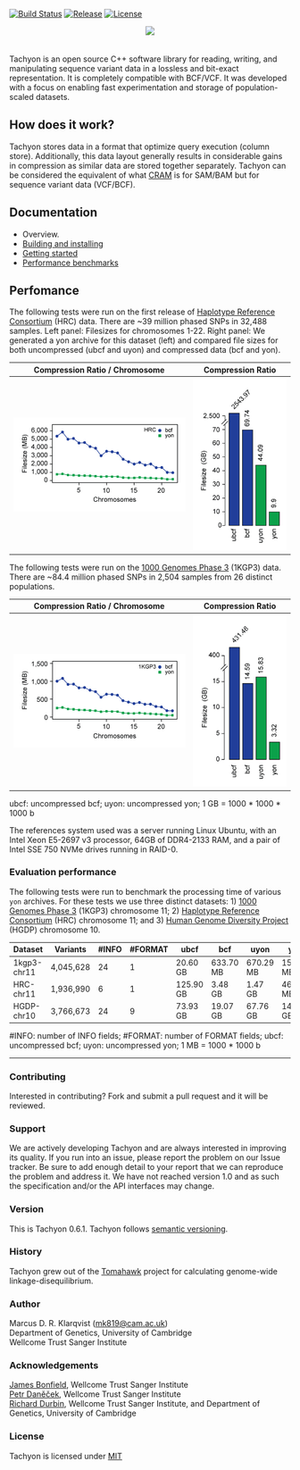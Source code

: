 [![Build Status](https://travis-ci.org/mklarqvist/tachyon.svg?branch=master)](https://travis-ci.org/mklarqvist/tachyon)
[![Release](https://img.shields.io/badge/Release-beta_0.6.1-blue.svg)](https://github.com/mklarqvist/Tachyon/releases)
[![License](https://img.shields.io/badge/License-MIT-blue.svg)](LICENSE)

<div align="center">
<img src="https://github.com/mklarqvist/tachyon/blob/master/yon_logo.png"><br><br>
</div>

Tachyon is an open source C++ software library for reading, writing, and manipulating sequence variant data in a lossless and bit-exact representation. It is completely compatible with BCF/VCF. It was developed with a focus on enabling fast experimentation and storage of population-scaled datasets.

## How does it work?

Tachyon stores data in a format that optimize query execution (column store). Additionally, this data layout generally results in considerable gains in compression
as similar data are stored together separately. Tachyon can be considered the equivalent of what [CRAM](http://samtools.github.io/hts-specs/) is for SAM/BAM but for sequence variant data (VCF/BCF).

## Documentation

* Overview.
* [Building and installing](docs/building.md)
* [Getting started](docs/getting_started.md)
* [Performance benchmarks](docs/benchmarks.md)

## Perfomance

The following tests were run on the first release of [Haplotype Reference Consortium](http://www.haplotype-reference-consortium.org/) (HRC) data. There are ~39 million phased SNPs in 32,488 samples. Left panel: Filesizes for chromosomes 1-22. Right panel: We generated a yon archive for this dataset (left) and compared file sizes for both uncompressed (ubcf and uyon) and compressed data (bcf and yon).

Compression Ratio / Chromosome | Compression Ratio
------------------|-------------------
![Compression Ratio](docs/hrc_yon_bcf.jpg "Compression Ratio") | ![Compression Ratio](docs/yon_hrc_bcftools.jpg "Compression Ratio")

The following tests were run on the [1000 Genomes Phase 3](http://www.internationalgenome.org/) (1KGP3) data. There are ~84.4 million phased SNPs in 2,504 samples from 26 distinct populations.

Compression Ratio / Chromosome | Compression Ratio
------------------|-------------------
![Compression Ratio](docs/1kgp3_yon_bcf.jpg "Compression Ratio") | ![Compression Ratio](docs/yon_1kgp3_bcftools.jpg "Compression Ratio")

ubcf: uncompressed bcf; uyon: uncompressed yon; 1 GB = 1000 * 1000 * 1000 b

The references system used was a server running Linux Ubuntu, with an Intel Xeon E5-2697 v3 processor, 64GB of DDR4-2133 RAM, and a pair of Intel SSE 750 NVMe drives running in RAID-0.

### Evaluation performance
The following tests were run to benchmark the processing time of various `yon` archives. For these tests we use three distinct datasets: 1) [1000 Genomes Phase 3](http://www.internationalgenome.org/) (1KGP3) chromosome 11; 2) [Haplotype Reference Consortium](http://www.haplotype-reference-consortium.org/) (HRC) chromosome 11; and 3) [Human Genome Diversity Project](http://www.hagsc.org/hgdp/) (HGDP) chromosome 10. 

| Dataset     | Variants | #INFO | #FORMAT | ubcf      | bcf       | uyon      | yon       |
|-------------|----------|-------|---------|-----------|-----------|-----------|-----------|
| 1kgp3-chr11 | 4,045,628  | 24    | 1       | 20.60 GB  | 633.70 MB | 670.29 MB | 157.28 MB |
| HRC-chr11   | 1,936,990  | 6     | 1       | 125.90 GB | 3.48 GB   | 1.47 GB   | 461.96 MB |
| HGDP-chr10  | 3,766,673  | 24    | 9       | 73.93 GB  | 19.07 GB  | 67.76 GB  | 14.40 GB  |

\#INFO: number of INFO fields; \#FORMAT: number of FORMAT fields; ubcf: uncompressed bcf; uyon: uncompressed yon; 1 MB = 1000 * 1000 b

---  

### Contributing

Interested in contributing? Fork and submit a pull request and it will be reviewed.

### Support
We are actively developing Tachyon and are always interested in improving its quality. If you run into an issue, please report the problem on our Issue tracker. Be sure to add enough detail to your report that we can reproduce the problem and address it. We have not reached version 1.0 and as such the specification and/or the API interfaces may change.

### Version
This is Tachyon 0.6.1. Tachyon follows [semantic versioning](https://semver.org/).

### History
Tachyon grew out of the [Tomahawk][tomahawk] project for calculating genome-wide linkage-disequilibrium.

### Author
Marcus D. R. Klarqvist (<mk819@cam.ac.uk>)  
Department of Genetics, University of Cambridge  
Wellcome Trust Sanger Institute

### Acknowledgements
[James Bonfield](https://github.com/jkbonfield), Wellcome Trust Sanger Institute  
[Petr Daněček](https://github.com/pd3), Wellcome Trust Sanger Institute  
[Richard Durbin](https://github.com/richarddurbin), Wellcome Trust Sanger Institute, and Department of Genetics, University of Cambridge  

### License
Tachyon is licensed under [MIT](LICENSE)

[openssl]:  https://www.openssl.org/
[zstd]:     https://github.com/facebook/zstd
[tomahawk]: https://github.com/mklarqvist/tomahawk
[msprime]:  https://github.com/jeromekelleher/msprime